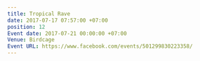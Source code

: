 ```yaml
---
title: Tropical Rave
date: 2017-07-17 07:57:00 +07:00
position: 12
Event date: 2017-07-21 00:00:00 +07:00
Venue: Birdcage
Event URL: https://www.facebook.com/events/501299830223358/
---
```


